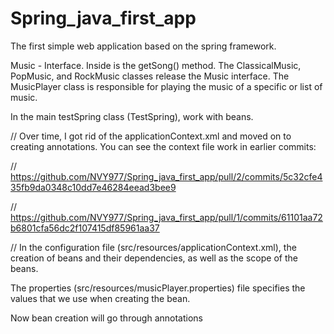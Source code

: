 # Spring_java_first_app
The first simple web application based on the spring framework.

Music - Interface. Inside is the getSong() method.
The ClassicalMusic, PopMusic, and RockMusic classes release the Music interface.
The MusicPlayer class is responsible for playing the music of a specific or list of music.

In the main testSpring class (TestSpring), work with beans.

// Over time, I got rid of the applicationContext.xml and moved on to creating annotations. You can see the context file work in earlier commits:

// https://github.com/NVY977/Spring_java_first_app/pull/2/commits/5c32cfe435fb9da0348c10dd7e46284eead3bee9

// https://github.com/NVY977/Spring_java_first_app/pull/1/commits/61101aa72b6801cfa56dc2f107415df85961aa37

// In the configuration file (src/resources/applicationContext.xml), the creation of beans and their dependencies, as well as the scope of the beans.

The properties (src/resources/musicPlayer.properties) file specifies the values that we use when creating the bean.

Now bean creation will go through annotations
